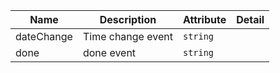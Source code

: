 | Name       | Description                   | Attribute        | Detail |
|------------|-------------------------------|------------------|--------|
|dateChange| Time change event | `string`
|done| done event | `string`
